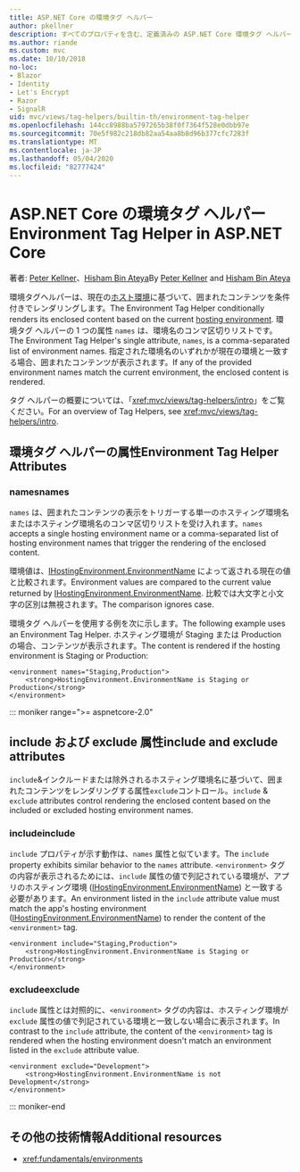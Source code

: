 ```yaml
---
title: ASP.NET Core の環境タグ ヘルパー
author: pkellner
description: すべてのプロパティを含む、定義済みの ASP.NET Core 環境タグ ヘルパー
ms.author: riande
ms.custom: mvc
ms.date: 10/10/2018
no-loc:
- Blazor
- Identity
- Let's Encrypt
- Razor
- SignalR
uid: mvc/views/tag-helpers/builtin-th/environment-tag-helper
ms.openlocfilehash: 144cc8988ba5797265b38f0f7364f528e0dbb97e
ms.sourcegitcommit: 70e5f982c218db82aa54aa8b8d96b377cfc7283f
ms.translationtype: MT
ms.contentlocale: ja-JP
ms.lasthandoff: 05/04/2020
ms.locfileid: "82777424"
---
```

# <a name="environment-tag-helper-in-aspnet-core"></a><span data-ttu-id="6812e-103">ASP.NET Core の環境タグ ヘルパー</span><span class="sxs-lookup"><span data-stu-id="6812e-103">Environment Tag Helper in ASP.NET Core</span></span>

<span data-ttu-id="6812e-104">著者: [Peter Kellner](https://peterkellner.net)、[Hisham Bin Ateya](https://twitter.com/hishambinateya)</span><span class="sxs-lookup"><span data-stu-id="6812e-104">By [Peter Kellner](https://peterkellner.net) and [Hisham Bin Ateya](https://twitter.com/hishambinateya)</span></span>

<span data-ttu-id="6812e-105">環境タグヘルパーは、現在の[ホスト環境](xref:fundamentals/environments)に基づいて、囲まれたコンテンツを条件付きでレンダリングします。</span><span class="sxs-lookup"><span data-stu-id="6812e-105">The Environment Tag Helper conditionally renders its enclosed content based on the current [hosting environment](xref:fundamentals/environments).</span></span> <span data-ttu-id="6812e-106">環境タグ ヘルパーの 1 つの属性 `names` は、環境名のコンマ区切りリストです。</span><span class="sxs-lookup"><span data-stu-id="6812e-106">The Environment Tag Helper's single attribute, `names`, is a comma-separated list of environment names.</span></span> <span data-ttu-id="6812e-107">指定された環境名のいずれかが現在の環境と一致する場合、囲まれたコンテンツが表示されます。</span><span class="sxs-lookup"><span data-stu-id="6812e-107">If any of the provided environment names match the current environment, the enclosed content is rendered.</span></span>

<span data-ttu-id="6812e-108">タグ ヘルパーの概要については、「<xref:mvc/views/tag-helpers/intro>」をご覧ください。</span><span class="sxs-lookup"><span data-stu-id="6812e-108">For an overview of Tag Helpers, see <xref:mvc/views/tag-helpers/intro>.</span></span>

## <a name="environment-tag-helper-attributes"></a><span data-ttu-id="6812e-109">環境タグ ヘルパーの属性</span><span class="sxs-lookup"><span data-stu-id="6812e-109">Environment Tag Helper Attributes</span></span>

### <a name="names"></a><span data-ttu-id="6812e-110">names</span><span class="sxs-lookup"><span data-stu-id="6812e-110">names</span></span>

<span data-ttu-id="6812e-111">`names` は、囲まれたコンテンツの表示をトリガーする単一のホスティング環境名またはホスティング環境名のコンマ区切りリストを受け入れます。</span><span class="sxs-lookup"><span data-stu-id="6812e-111">`names` accepts a single hosting environment name or a comma-separated list of hosting environment names that trigger the rendering of the enclosed content.</span></span>

<span data-ttu-id="6812e-112">環境値は、[IHostingEnvironment.EnvironmentName](xref:Microsoft.AspNetCore.Hosting.IHostingEnvironment.EnvironmentName*) によって返される現在の値と比較されます。</span><span class="sxs-lookup"><span data-stu-id="6812e-112">Environment values are compared to the current value returned by [IHostingEnvironment.EnvironmentName](xref:Microsoft.AspNetCore.Hosting.IHostingEnvironment.EnvironmentName*).</span></span> <span data-ttu-id="6812e-113">比較では大文字と小文字の区別は無視されます。</span><span class="sxs-lookup"><span data-stu-id="6812e-113">The comparison ignores case.</span></span>

<span data-ttu-id="6812e-114">環境タグ ヘルパーを使用する例を次に示します。</span><span class="sxs-lookup"><span data-stu-id="6812e-114">The following example uses an Environment Tag Helper.</span></span> <span data-ttu-id="6812e-115">ホスティング環境が Staging または Production の場合、コンテンツが表示されます。</span><span class="sxs-lookup"><span data-stu-id="6812e-115">The content is rendered if the hosting environment is Staging or Production:</span></span>

```cshtml
<environment names="Staging,Production">
    <strong>HostingEnvironment.EnvironmentName is Staging or Production</strong>
</environment>
```

::: moniker range=">= aspnetcore-2.0"

## <a name="include-and-exclude-attributes"></a><span data-ttu-id="6812e-116">include および exclude 属性</span><span class="sxs-lookup"><span data-stu-id="6812e-116">include and exclude attributes</span></span>

<span data-ttu-id="6812e-117">`include`&インクルードまたは除外されるホスティング環境名に基づいて、囲まれたコンテンツをレンダリングする属性`exclude`コントロール。</span><span class="sxs-lookup"><span data-stu-id="6812e-117">`include` & `exclude` attributes control rendering the enclosed content based on the included or excluded hosting environment names.</span></span>

### <a name="include"></a><span data-ttu-id="6812e-118">include</span><span class="sxs-lookup"><span data-stu-id="6812e-118">include</span></span>

<span data-ttu-id="6812e-119">`include` プロパティが示す動作は、`names` 属性と似ています。</span><span class="sxs-lookup"><span data-stu-id="6812e-119">The `include` property exhibits similar behavior to the `names` attribute.</span></span> <span data-ttu-id="6812e-120">`<environment>` タグの内容が表示されるためには、`include` 属性の値で列記されている環境が、アプリのホスティング環境 ([IHostingEnvironment.EnvironmentName](xref:Microsoft.AspNetCore.Hosting.IHostingEnvironment.EnvironmentName*)) と一致する必要があります。</span><span class="sxs-lookup"><span data-stu-id="6812e-120">An environment listed in the `include` attribute value must match the app's hosting environment ([IHostingEnvironment.EnvironmentName](xref:Microsoft.AspNetCore.Hosting.IHostingEnvironment.EnvironmentName*)) to render the content of the `<environment>` tag.</span></span>

```cshtml
<environment include="Staging,Production">
    <strong>HostingEnvironment.EnvironmentName is Staging or Production</strong>
</environment>
```

### <a name="exclude"></a><span data-ttu-id="6812e-121">exclude</span><span class="sxs-lookup"><span data-stu-id="6812e-121">exclude</span></span>

<span data-ttu-id="6812e-122">`include` 属性とは対照的に、`<environment>` タグの内容は、ホスティング環境が `exclude` 属性の値で列記されている環境と一致しない場合に表示されます。</span><span class="sxs-lookup"><span data-stu-id="6812e-122">In contrast to the `include` attribute, the content of the `<environment>` tag is rendered when the hosting environment doesn't match an environment listed in the `exclude` attribute value.</span></span>

```cshtml
<environment exclude="Development">
    <strong>HostingEnvironment.EnvironmentName is not Development</strong>
</environment>
```

::: moniker-end

## <a name="additional-resources"></a><span data-ttu-id="6812e-123">その他の技術情報</span><span class="sxs-lookup"><span data-stu-id="6812e-123">Additional resources</span></span>

* <xref:fundamentals/environments>
